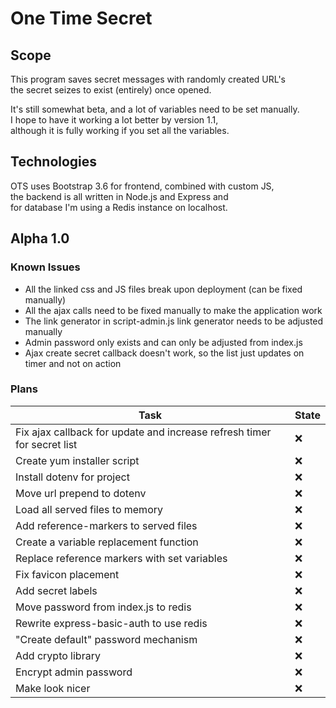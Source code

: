 # One Time Secret

## Scope
This program saves secret messages with randomly created URL's  
the secret seizes to exist (entirely) once opened.  
  
It's still somewhat beta, and a lot of variables need to be set manually.  
I hope to have it working a lot better by version 1.1,  
although it is fully working if you set all the variables.

## Technologies
OTS uses Bootstrap 3.6 for frontend, combined with custom JS,  
the backend is all written in Node.js and Express and  
for database I'm using a Redis instance on localhost.

## Alpha 1.0
### Known Issues
- All the linked css and JS files break upon deployment (can be fixed manually)
- All the ajax calls need to be fixed manually to make the application work
- The link generator in script-admin.js link generator needs to be adjusted manually
- Admin password only exists and can only be adjusted from index.js
- Ajax create secret callback doesn't work, so the list just updates on timer and not on action

### Plans
|Task|State|
|-|-|
|Fix ajax callback for update and increase refresh timer for secret list|:x:|
|Create yum installer script|:x:|
|Install dotenv for project|:x:|
|Move url prepend to dotenv|:x:|
|Load all served files to memory|:x:|
|Add reference-markers to served files|:x:|
|Create a variable replacement function|:x:|
|Replace reference markers with set variables|:x:|
|Fix favicon placement|:x:|
|Add secret labels|:x:|
|Move password from index.js to redis|:x:|
|Rewrite express-basic-auth to use redis|:x:|
|"Create default" password mechanism|:x:|
|Add crypto library|:x:|
|Encrypt admin password|:x:|
|Make look nicer|:x:|
